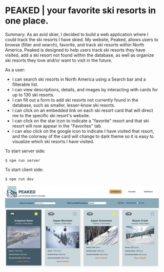 # PEAKED | your favorite ski resorts in one place.

Summary: As an avid skier, I decided to build a web application where I could track the ski resorts I have skied. My website, Peaked, allows users to browse (filter and search), favorite, and track ski resorts within North America. Peaked is designed to help users track ski resorts they have visited, add a ski resort not found within the database, as well as organize ski resorts they love and/or want to visit in the future.

As a user:
 - I can search ski resorts in North America using a Search bar and a filterable list.
 - I can view descriptions, details, and images by interacting with cards for up to 130 ski resorts.
 - I can fill out a form to add ski resorts not currently found in the database, such as smaller, lesser-know ski resorts.
 - I can click on an embedded link on each ski resort card that will direct me to the specific ski resort's website.
 - I can click on the star icon to indicate a "favorite" resort and that ski resort will now appear in the "Favorites" tab.
 - I can also click on the google icon to indicate I have visited that resort, and the colorway of the card will change to dark theme so it is easy to visualize which ski resorts I have visited.


To start server side:
```
$ npm run server
```

To start client side:
```
$ npm run dev
```

<img src="src/assets/application_preview.png" title="Preview of Home Page">

